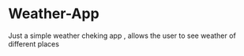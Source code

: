 # Weather-App
Just a simple weather cheking app , allows the user to see weather of different places
